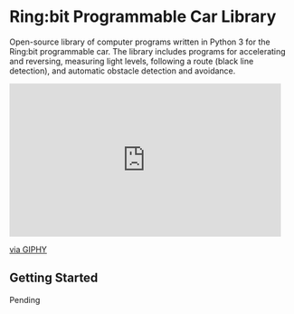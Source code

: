 # Ring:bit Programmable Car Library
Open-source library of computer programs written in Python 3 for the Ring:bit programmable car. The library includes programs for accelerating and reversing, measuring light levels, following a route (black line detection), and automatic obstacle detection and avoidance.

<iframe src="https://giphy.com/embed/kLxvH6loyfYVgyEqiH" width="480" height="270" frameBorder="0" class="giphy-embed" allowFullScreen></iframe><p><a href="https://giphy.com/gifs/kLxvH6loyfYVgyEqiH">via GIPHY</a></p>

## Getting Started

Pending


